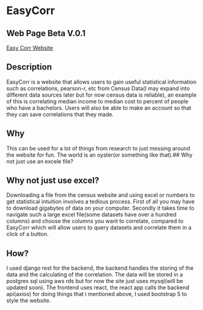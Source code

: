 # EasyCorr
## Web Page Beta V.0.1
[Easy Corr Website](https://www.google.com "Easy Corr Homepage")
## Description
EasyCorr is a website that allows users to gain useful statistical information such as correlations, pearson-r, etc from Census Data(I may expand into different data sources later but for now census data is reliable), an example of this is correlating median income to median cost to percent of people who have a bachelors. Users will also be able to make an account so that they can save correlations that they made.
## Why
This can be used for a lot of things from research to just messing around the website for fun. The world is an oyster(or something like that).## Why not just use an excele file?
## Why not just use excel?
Downloading a file from the census website and using excel or numbers to get statistical intuition involves a tedious process. First of all you may have to download gigabytes of data on your computer. Secondly it takes time to navigate such a large excel file(some datasets have over a hundred columns) and choose the columns you want to correlate, compared to EasyCorr which will allow users to query datasets and correlate them in a click of a button.
## How?
I used django rest for the backend, the backend handles the storing of the data and the calculating of the correlation. The data will be stored in a postgres sql using aws rds but for now the site just uses mysql(will be updated soon). The frontend uses react, the react app calls the backend api(axios) for doing things that i mentioned above, I used bootstrap 5 to style the website.
